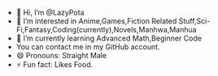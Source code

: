 - 👋 Hi, I’m @LazyPota
- 👀 I’m interested in Anime,Games,Fiction Related Stuff,Sci-Fi,Fantasy,Coding(currently),Novels,Manhwa,Manhua
- 🌱 I’m currently learning Advanced Math,Beginner Code
- You can contact me in my GitHub account.
- 😄 Pronouns: Straight Male
- ⚡ Fun fact: Likes Food.

<!---
LazyPota/LazyPota is a ✨ special ✨ repository because its `README.md` (this file) appears on your GitHub profile.
You can click the Preview link to take a look at your changes.
--->
